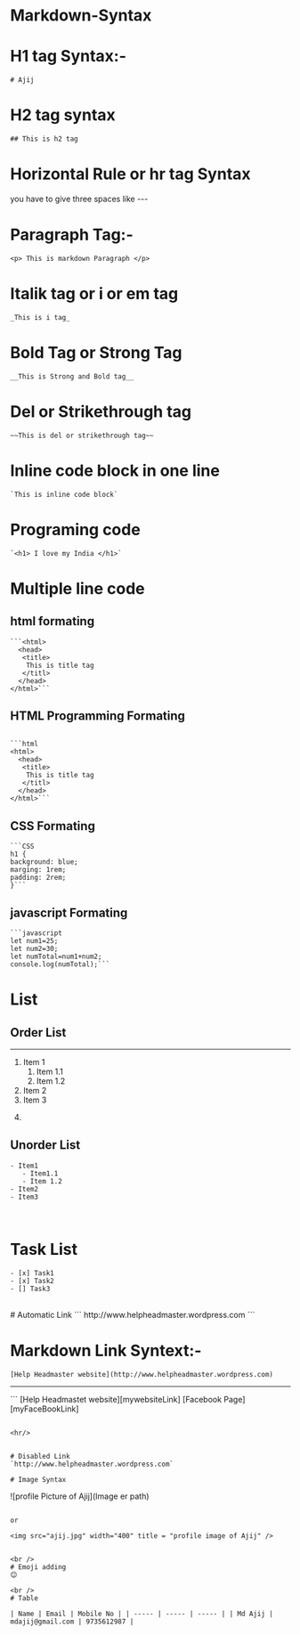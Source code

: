 # Markdown-Syntax

# H1 tag Syntax:-
```
# Ajij
```



# H2 tag syntax

```
## This is h2 tag
```  

# Horizontal Rule or hr tag Syntax  
 you have to give three spaces like ---




# Paragraph Tag:-
```
<p> This is markdown Paragraph </p>
```  

# Italik tag or i or em tag
```
_This is i tag_
```  
# Bold Tag or Strong Tag
```
__This is Strong and Bold tag__
```  

# Del or Strikethrough tag
```
~~This is del or strikethrough tag~~
```  


# Inline code block in one line
```
`This is inline code block`
```

# Programing code  

```  
`<h1> I love my India </h1>`  
```  

# Multiple line code


## html formating

```
```<html>
  <head> 
   <title>
    This is title tag
   </titl>
  </head>
</html>```
```
## HTML Programming Formating
```

```html
<html>
  <head> 
   <title>
    This is title tag
   </titl>
  </head>
</html>```
```  

## CSS Formating
```
```CSS
h1 {
background: blue;
marging: 1rem;
padding: 2rem;
}```
```  

## javascript Formating  
```
```javascript
let num1=25;
let num2=30;
let numTotal=num1+num2;
console.log(numTotal);```
```  
# List
## Order List
---
1. Item 1
   1. Item 1.1
   2. Item 1.2
2. Item 2
3. Item 3
5. ```

## Unorder List
```
- Item1
   - Item1.1
   - Item 1.2
- Item2
- Item3
```

<br/>

# Task List
```
- [x] Task1
- [x] Task2
- [] Task3
```
<br/>
# Automatic Link 
```
http://www.helpheadmaster.wordpress.com
```

# Markdown Link Syntext:-

```
[Help Headmaster website](http://www.helpheadmaster.wordpress.com)
```


<hr/>
```
[Help Headmastet website][mywebsiteLink]
[Facebook Page][myFaceBookLink]
  

<!--All Links are here-->
[mywebsiteLink]: http://www.helpheadmaster.wordpress.com
[myFaceBookLink]: http://www.facebook.com/mdaziz

```

<hr/>


# Disabled Link
`http://www.helpheadmaster.wordpress.com`

# Image Syntax
```
![profile Picture of Ajij](Image er path)
```

or  
```
`<img src="ajij.jpg" width="400" title = "profile image of Ajij" />`
```

<br />
# Emoji adding
😊

<br />
# Table  
```

`| Name | Email | Mobile No |
| ----- | ----- | ----- |
| Md Ajij | mdajij@gmail.com | 9735612987 |`  
```






